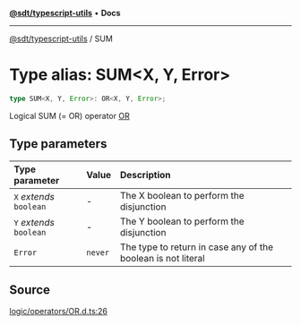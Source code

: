 [**@sdt/typescript-utils**](../README.md) • **Docs**

***

[@sdt/typescript-utils](../globals.md) / SUM

# Type alias: SUM\<X, Y, Error\>

```ts
type SUM<X, Y, Error>: OR<X, Y, Error>;
```

Logical SUM (= OR) operator
[OR](OR.md)

## Type parameters

| Type parameter | Value | Description |
| :------ | :------ | :------ |
| `X` *extends* `boolean` | - | The X boolean to perform the disjunction |
| `Y` *extends* `boolean` | - | The Y boolean to perform the disjunction |
| `Error` | `never` | The type to return in case any of the boolean is not literal |

## Source

[logic/operators/OR.d.ts:26](https://github.com/sylvaindethier/typescript-utils/blob/b4bd497afc46fe47c24db22965f824eb3fdda8ec/types/logic/operators/OR.d.ts#L26)
